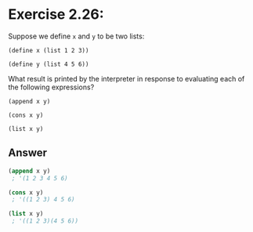 # Exercise 2.26:

Suppose we define `x` and `y` to be two lists:

`(define x (list 1 2 3))`

`(define y (list 4 5 6))`

What result is printed by the interpreter in response to evaluating each of the following expressions?

`(append x y)`

`(cons x y)`

`(list x y)`

## Answer

```scheme
(append x y)
 ; '(1 2 3 4 5 6)

(cons x y)
 ; '((1 2 3) 4 5 6)

(list x y)
 ; '((1 2 3)(4 5 6))

```
